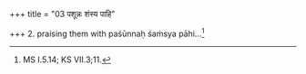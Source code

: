 +++
title = "03 पशून्नः शंस्य पाहि"

+++
2. praising them with paśūnnaḥ śaṁsya pāhi...[^1]   

[^1]: MS I.5.14; KS VII.3;11.
